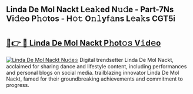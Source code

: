 ## Linda De Mol Nackt L𝚎a𝚔ed N𝚞𝚍e - Part-7Ns Vi𝚍𝚎o P𝚑𝚘tos - H𝚘𝚝 O𝚗𝚕yf𝚊ns L𝚎a𝚔s CGT5i

# <h2><a href="http://kf6j38t.oniu.top/?m=Linda+De+Mol+Nackt">🔗👉 🔴 Linda De Mol Nackt P𝚑ot𝚘𝚜 V𝚒d𝚎o</a></h2>

[![Linda De Mol Nackt Nu𝚍e𝚜](https://i.imgur.com/0qMVB7G.gif)](http://kf6j38t.oniu.top/?m=Linda+De+Mol+Nackt)
Digital trendsetter Linda De Mol Nackt, acclaimed for sharing dance and lifestyle content, including performances and personal blogs on social media. trailblazing innovator Linda De Mol Nackt, famed for their groundbreaking achievements and commitment to progress.  
